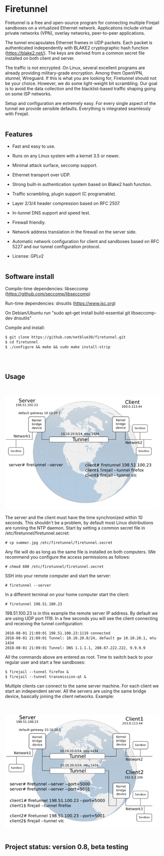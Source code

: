 # Firetunnel

Firetunnel is a free and open-source program for connecting multiple Firejail sandboxes
on a virtualized Ethernet network. Applications include
virtual private networks (VPN), overlay networks, peer-to-peer applications.

The tunnel encapsulates Ethernet frames in UDP packets. Each packet is authenticated
independently with BLAKE2 cryptographic hash function (https://blake2.net/).
The keys are derived from a common secret file installed on both client and server.

The traffic is not encrypted. On Linux, several excellent programs are already
providing military-grade encryption. Among them OpenVPN, stunnel, Wireguard.
If this is what you are looking for, Firetunnel should not be your choice.
However, we do some light-weight bit scrambling.
Our goal is to avoid the data collection and the blacklist-based traffic shaping
going on some ISP networks.

Setup and configuration are extremely easy.
For every single aspect of the tunnel we provide sensible defaults.
Everything is integrated seamlessly with Firejail.
<br><br>

## Features

* Fast and easy to use.

* Runs on any Linux system with a kernel 3.5 or newer.

* Minimal attack surface, seccomp support.

* Ethernet transport over UDP.

* Strong built-in authentication system based on Blake2 hash function.

* Traffic scrambling, plugin support (C programable).

* Layer 2/3/4 header compression based on RFC 2507.

* In-tunnel DNS support and speed test.

* Firewall friendly.

* Network address translation in the firewall on the server side.

* Automatic network configuration for client and sandboxes based on RFC 5227 and our tunnel configuration protocol.

* License: GPLv2
<br><br>

## Software install

Compile-time dependencies: libseccomp (https://github.com/seccomp/libseccomp)

Run-time dependencies: dnsutils (https://www.isc.org)

On Debian/Ubuntu run "sudo apt-get install build-essential git libseccomp-dev dnsutils"

Compile and install:
`````
$ git clone https://github.com/netblue30/firetunnel.git
$ cd firetunnel
$ ./configure && make && sudo make install-strip
`````
<br><br>
## Usage
<br><br>
![network diagram](drawing2.png)

The server and the client must have the time synchronized within 10 seconds.
This shouldn't be a problem, by default most Linux distributions are running the NTP daemon.
Start by setting a common secret file in /etc/firetunnel/firetunnel.secret:
`````
# cp summer.jpg /etc/firetunnel/firetunnel.secret
`````

Any file will do as long as the same file is installed on both computers.
\We recommend you configure the access permissions as follows:
`````
# chmod 600 /etc/firetunnel/firetunnel.secret
`````
SSH into your remote computer and start the server:
`````
# firetunnel --server
`````
In a different terminal on your home computer start the client:
`````
# firetunnel 198.51.100.23
`````
198.51.100.23 is in this example the remote server IP address. By default we are using UDP port 1119.
In a few seconds you will see the client connecting and receiving the tunnel configuration:
`````
2018-08-01 21:09:01 198.51.100.23:1119 connected
2018-08-01 21:09:01 Tunnel: 10.10.20.0/24, default gw 10.10.20.1, mtu 1434
2018-08-01 21:09:01 Tunnel: DNS 1.1.1.1, 208.67.222.222, 9.9.9.9
`````
All the commands above are entered as root. Time to switch back to your regular user
and start a few sandboxes:
`````
$ firejail --tunnel firefox &
$ firejail --tunnel transmission-qt &
`````
Multiple clients can connect to the same server machine. For each client we start an independent server. All the servers
are using the same bridge device, basically joining the client networks. Example:
<br><br>
<br><br>
![network diagram](drawing4.png)
<br><br>
## Project status: version 0.8, beta testing




